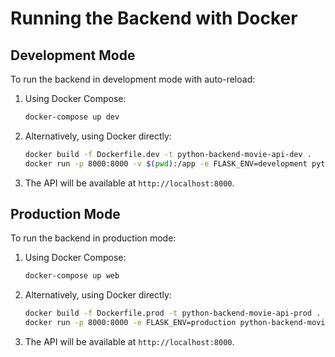 # Running the Backend with Docker

## Development Mode
To run the backend in development mode with auto-reload:

1. Using Docker Compose:
   ```bash
   docker-compose up dev
   ```
2. Alternatively, using Docker directly:
   ```bash
   docker build -f Dockerfile.dev -t python-backend-movie-api-dev .
   docker run -p 8000:8000 -v $(pwd):/app -e FLASK_ENV=development python-backend-movie-api-dev
   ```
3. The API will be available at `http://localhost:8000`.

## Production Mode
To run the backend in production mode:

1. Using Docker Compose:
   ```bash
   docker-compose up web
   ```
2. Alternatively, using Docker directly:
   ```bash
   docker build -f Dockerfile.prod -t python-backend-movie-api-prod .
   docker run -p 8000:8000 -e FLASK_ENV=production python-backend-movie-api-prod
   ```
3. The API will be available at `http://localhost:8000`.
